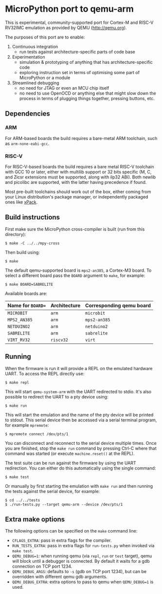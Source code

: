 MicroPython port to qemu-arm
============================

This is experimental, community-supported port for Cortex-M and RISC-V RV32IMC
emulation as provided by QEMU (http://qemu.org).

The purposes of this port are to enable:

1. Continuous integration
    - run tests against architecture-specific parts of code base
2. Experimentation
    - simulation & prototyping of anything that has architecture-specific
      code
    - exploring instruction set in terms of optimising some part of
      MicroPython or a module
3. Streamlined debugging
    - no need for JTAG or even an MCU chip itself
    - no need to use OpenOCD or anything else that might slow down the
      process in terms of plugging things together, pressing buttons, etc.

Dependencies
------------

### ARM

For ARM-based boards the build requires a bare-metal ARM toolchain, such as
`arm-none-eabi-gcc`.

### RISC-V

For RISC-V-based boards the build requires a bare metal RISC-V toolchain with GCC 10
or later, either with multilib support or 32 bits specific (M, C, and Zicsr
extensions must be supported, along with ilp32 ABI).  Both newlib and picolibc are
supported, with the latter having precedence if found.

Most pre-built toolchains should work out of the box, either coming from your
Linux distribution's package manager, or independently packaged ones like
[xPack](https://xpack.github.io/dev-tools/riscv-none-elf-gcc/).

Build instructions
------------------

First make sure the MicroPython cross-compiler is built (run from this directory):

    $ make -C ../../mpy-cross

Then build using:

    $ make

The default qemu-supported board is `mps2-an385`, a Cortex-M3 board.  To select a
different board pass the `BOARD` argument to `make`, for example:

    $ make BOARD=SABRELITE

Available boards are:

| Name for `BOARD=` | Architecture | Corresponding qemu board |
| ----------------- | ------------ | ------------------------ |
| `MICROBIT`        | `arm`        | `microbit`               |
| `MPS2_AN385`      | `arm`        | `mps2-an385`             |
| `NETDUINO2`       | `arm`        | `netduino2`              |
| `SABRELITE`       | `arm`        | `sabrelite`              |
| `VIRT_RV32`       | `riscv32`    | `virt`                   |

Running
-------

When the firmware is run it will provide a REPL on the emulated hardware UART.
To access the REPL directly use:

    $ make repl

This will start `qemu-system-arm` with the UART redirected to stdio.  It's also
possible to redirect the UART to a pty device using:

    $ make run

This will start the emulation and the name of the pty device will be printed to
stdout.  This serial device then be accessed via a serial terminal program,
for example `mpremote`:

    $ mpremote connect /dev/pts/1

You can disconnect and reconnect to the serial device multiple times.  Once you
are finished, stop the `make run` command by pressing Ctrl-C where that command
was started (or execute `machine.reset()` at the REPL).

The test suite can be run against the firmware by using the UART redirection.
You can either do this automatically using the single command:

    $ make test

Or manually by first starting the emulation with `make run` and then running the
tests against the serial device, for example:

    $ cd ../../tests
    $ ./run-tests.py --target qemu-arm --device /dev/pts/1

Extra make options
------------------

The following options can be specified on the `make` command line:
- `CFLAGS_EXTRA`: pass in extra flags for the compiler.
- `RUN_TESTS_EXTRA`: pass in extra flags for `run-tests.py` when invoked via
  `make test`.
- `QEMU_DEBUG=1`: when running qemu (via `repl`, `run` or `test` target), qemu
  will block until a debugger is connected.  By default it waits for a gdb connection
  on TCP port 1234.
- `QEMU_DEBUG_ARGS`: defaults to `-s` (gdb on TCP port 1234), but can be overridden
  with different qemu gdb arguments.
- `QEMU_DEBUG_EXTRA`: extra options to pass to qemu when `QEMU_DEBUG=1` is used.
